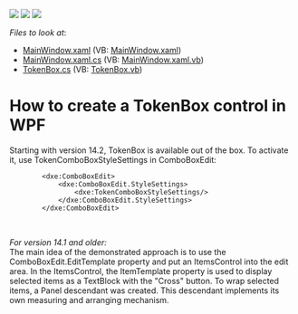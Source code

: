 <!-- default badges list -->
![](https://img.shields.io/endpoint?url=https://codecentral.devexpress.com/api/v1/VersionRange/128644522/13.2.8%2B)
[![](https://img.shields.io/badge/Open_in_DevExpress_Support_Center-FF7200?style=flat-square&logo=DevExpress&logoColor=white)](https://supportcenter.devexpress.com/ticket/details/E5187)
[![](https://img.shields.io/badge/📖_How_to_use_DevExpress_Examples-e9f6fc?style=flat-square)](https://docs.devexpress.com/GeneralInformation/403183)
<!-- default badges end -->
<!-- default file list -->
*Files to look at*:

* [MainWindow.xaml](./CS/TokenBoxExample/MainWindow.xaml) (VB: [MainWindow.xaml](./VB/TokenBoxExample/MainWindow.xaml))
* [MainWindow.xaml.cs](./CS/TokenBoxExample/MainWindow.xaml.cs) (VB: [MainWindow.xaml.vb](./VB/TokenBoxExample/MainWindow.xaml.vb))
* [TokenBox.cs](./CS/TokenBoxExample/TokenBox.cs) (VB: [TokenBox.vb](./VB/TokenBoxExample/TokenBox.vb))
<!-- default file list end -->
# How to create a TokenBox control in WPF


<p>Starting with version 14.2, TokenBox is available out of the box. To activate it, use TokenComboBoxStyleSettings in ComboBoxEdit:</p>


```xaml
        <dxe:ComboBoxEdit>
            <dxe:ComboBoxEdit.StyleSettings>
                <dxe:TokenComboBoxStyleSettings/>
            </dxe:ComboBoxEdit.StyleSettings>
        </dxe:ComboBoxEdit>
```


<p> </p>
<p><em>For version 14.1 and older:</em><br />The main idea of the demonstrated approach is to use the ComboBoxEdit.EditTemplate property and put an ItemsControl into the edit area. In the ItemsControl, the ItemTemplate property is used to display selected items as a TextBlock with the "Cross" button. To wrap selected items, a Panel descendant was created. This descendant implements its own measuring and arranging mechanism.</p>

<br/>


